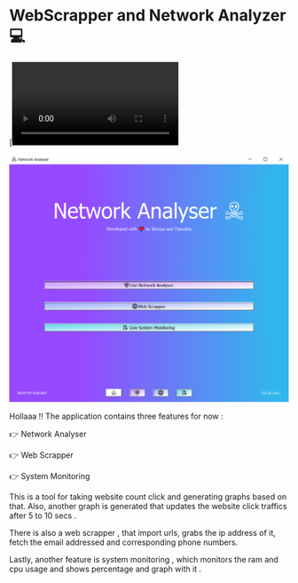 # WebScrapper and Network Analyzer 💻

[![Watch the video](https://github.com/MoonPengu/WebScrapper/blob/main/demo.webm)

<img src="https://github.com/MoonPengu/WebScrapper/blob/main/Capture.PNG"/>

Hollaaa !! The application contains three features for now :

<p>👉 Network Analyser
<p>👉 Web Scrapper
<p>👉 System Monitoring

<p>This is a tool for taking website count click and generating graphs based on that. Also, another graph is generated that updates the website click traffics after 5 to 10 secs . 
<p>There is also a web scrapper , that import urls, grabs the ip address of it, fetch the email addressed and corresponding phone numbers.
<p>Lastly, another feature is system monitoring , which monitors the ram and cpu usage and shows percentage and graph with it .

